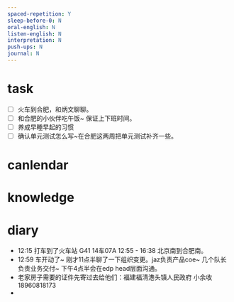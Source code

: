 ```yaml
---
spaced-repetition: Y
sleep-before-0: N
oral-english: N
listen-english: N
interpretation: N
push-ups: N
journal: N
---
```


# task
- [ ] 火车到合肥，和炳文聊聊。
- [ ] 和合肥的小伙伴吃午饭~ 保证上下班时间。
- [ ] 养成早睡早起的习惯
- [ ] 确认单元测试怎么写~在合肥这两周把单元测试补齐一些。

# canlendar

# knowledge

# diary

- 12:15 打车到了火车站 G41 14车07A 12:55 - 16:38 北京南到合肥南。
- 12:59 车开动了~ 刚才11点半聊了一下组织变更。jaz负责产品coe~ 几个队长负责业务交付~  下午4点半会在edp head层面沟通。
- 老家房子需要的证件先寄过去给他们：福建福清港头镇人民政府 小余收 18960818173
- 